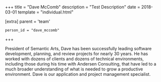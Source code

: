 +++
title = "Dave McComb"
description = "Test Description"
date = 2018-03-01
template = "individual.html"

[extra]
  parent = 'team'

    person_id = "dave_mccomb"
+++

President of Semantic Arts, Dave has been successfully leading software development, planning, and review projects for nearly 30 years. He has worked with dozens of clients and dozens of technical environments, including those during his time with Andersen Consulting, that have led to a much broader understanding of what is needed to grow a productive environment. Dave is our application and project management specialist.
